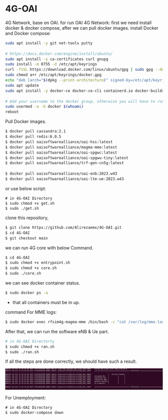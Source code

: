 # 4G-OAI
4G Network, base on OAI. 
for run OAI 4G Network:
first we need install docker & docker compose, after we can pull docker images.
install Docker and Docker compose:
```bash
sudo apt install -y git net-tools putty

# https://docs.docker.com/engine/install/ubuntu/
sudo apt install -y ca-certificates curl gnupg
sudo install -m 0755 -d /etc/apt/keyrings
curl -fsSL https://download.docker.com/linux/ubuntu/gpg | sudo gpg --dearmor -o /etc/apt/keyrings/docker.gpg
sudo chmod a+r /etc/apt/keyrings/docker.gpg
echo "deb [arch="$(dpkg --print-architecture)" signed-by=/etc/apt/keyrings/docker.gpg] https://download.docker.com/linux/ubuntu "$(. /etc/os-release && echo "$VERSION_CODENAME")" stable" | sudo tee /etc/apt/sources.list.d/docker.list > /dev/null
sudo apt update
sudo apt install -y docker-ce docker-ce-cli containerd.io docker-buildx-plugin docker-compose-plugin

# Add your username to the docker group, otherwise you will have to run in sudo mode.
sudo usermod -a -G docker $(whoami)
reboot
```
Pull Docker images.
```bash
$ docker pull cassandra:2.1
$ docker pull redis:6.0.5
$ docker pull oaisoftwarealliance/oai-hss:latest
$ docker pull oaisoftwarealliance/magma-mme:latest
$ docker pull oaisoftwarealliance/oai-spgwc:latest
$ docker pull oaisoftwarealliance/oai-spgwu-tiny:latest
$ docker pull oaisoftwarealliance/trf-gen-cn5g:latest

$ docker pull oaisoftwarealliance/oai-enb:2023.w43
$ docker pull oaisoftwarealliance/oai-lte-ue:2023.w43
```
or use below script:
```console
# in 4G-OAI Directory
$ sudo chmod +x get.sh
$ sudo ./get.sh
```
clone this repository,
```bash
$ git clone https://github.com/Alirezaemx/4G-OAI.git
$ cd 4G-OAI
$ git checkout main
```
we can run 4G core with below Command.
```bash
$ cd 4G-OAI
$ sudo chmod +x entrypoint.sh
$ sudo chmod +x core.sh
$ sudo ./core.sh
```
we can see docker container status.
```bash
$ sudo docker ps -a
```
* that all containers must be in up.

command For MME logs:
```bash
$ sudo docker exec rfsim4g-magma-mme /bin/bash -c "cat /var/log/mme.log"
```
After that, we can run the software eNB & Ue part.
```bash
# in 4G-OAI Directorty
$ sudo chmod +x ran.sh
$ sudo ./ran.sh
```
If all the steps are done correctly, we should have such a result.
<p align="center">
  <img src="Result.png" title="MME Logs">
</p>

For Unemployment: 
```console
# in 4G-OAI Directory
$ sudo docker-compose down
```
